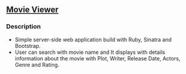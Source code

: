 ## [Movie Viewer](https://movie-viewer-pmukund.herokuapp.com/)

### Description

- Simple server-side web application build with Ruby, Sinatra and Bootstrap.
- User can search with movie name and It displays with details information about the movie with Plot, Writer, Release Date, Actors, Genre and Rating.